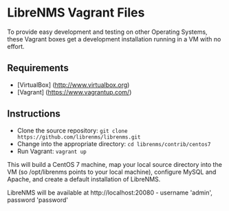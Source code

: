 # LibreNMS Vagrant Files

To provide easy development and testing on other Operating Systems, these Vagrant boxes get a development installation running in a VM with no effort.

## Requirements

* [VirtualBox] (http://www.virtualbox.org)
* [Vagrant] (https://www.vagrantup.com/)

## Instructions

* Clone the source repository: `git clone https://github.com/librenms/librenms.git`
* Change into the appropriate directory: `cd librenms/contrib/centos7`
* Run Vagrant: `vagrant up`

This will build a CentOS 7 machine, map your local source directory into the VM (so /opt/librenms points to your local machine), configure MySQL and Apache, and create a default installation of LibreNMS.

LibreNMS will be available at http://localhost:20080 - username 'admin', password 'password'